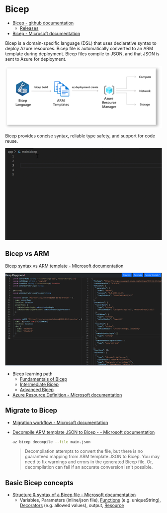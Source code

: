 # Bicep
* [Bicep - github documentation](https://github.com/Azure/bicep)
    * [Releases](https://github.com/Azure/bicep/releases)
* [Bicep - Microsoft documentation](https://learn.microsoft.com/en-us/azure/azure-resource-manager/bicep/)

Bicep is a domain-specific language (DSL) that uses declarative syntax to deploy Azure resources. Bicep file is automatically converted to an ARM template during deployment. Bicep files compile to JSON, and that JSON is sent to Azure for deployment.

![alt txt](/images/bicep.png)

Bicep provides concise syntax, reliable type safety, and support for code reuse.

![alt txt](/images/bicep-intellisense.gif)

## Bicep vs ARM
[Bicep syntax vs ARM template - Microsoft documentation](https://learn.microsoft.com/en-us/azure/azure-resource-manager/bicep/compare-template-syntax)

![alt txt](/images/side-by-side.png)

* Bicep learning path 
    * [Fundamentals of Bicep](https://learn.microsoft.com/en-us/training/paths/fundamentals-bicep/)
    * [Intermediate Bicep](https://learn.microsoft.com/en-us/training/paths/intermediate-bicep/)
    * [Advanced Bicep](https://learn.microsoft.com/en-us/training/paths/advanced-bicep/)
* [Azure Resource Definition - Microsoft documentation](https://learn.microsoft.com/en-us/azure/templates/)

## Migrate to Bicep
* [Migration workflow - Microsoft documentation](https://learn.microsoft.com/en-us/azure/azure-resource-manager/bicep/migrate)
* [Decompile ARM template JSON to Bicep - - Microsoft documentation](https://learn.microsoft.com/en-us/azure/azure-resource-manager/bicep/decompile?tabs=azure-cli)
    ```bash
    az bicep decompile --file main.json
    ```

    > Decompilation attempts to convert the file, but there is no guaranteed mapping from ARM template JSON to Bicep. You may need to fix warnings and errors in the generated Bicep file. Or, decompilation can fail if an accurate conversion isn't possible.

## Basic Bicep concepts
* [Structure & syntax of a Bicep file - Microsoft documentation](https://learn.microsoft.com/en-us/azure/azure-resource-manager/bicep/file)
    * Variables, Parameters (inline/json file), [Functions](https://learn.microsoft.com/en-us/azure/azure-resource-manager/bicep/bicep-functions) (e.g. uniqueString), [Decorators](https://learn.microsoft.com/en-us/azure/azure-resource-manager/bicep/file#parameter-decorators) (e.g. allowed values), output, [Resource](https://learn.microsoft.com/en-us/azure/azure-resource-manager/bicep/file#resources)


